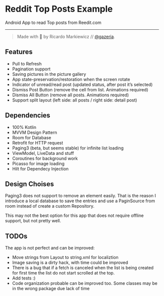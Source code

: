 # Reddit Top Posts Example

Android App to read Top posts from Reedit.com

---
>Made with 💙 by Ricardo Markiewicz // [@gazeria](https://twitter.com/gazeria).

## Features

- Pull to Refresh
- Pagination support
- Saving pictures in the picture gallery
- App state-preservation/restoration when the screen rotate
- Indicator of unread/read post (updated status, after post it’s selected)
- Dismiss Post Button (remove the cell from list. Animations required)
- Dismiss All Button (remove all posts. Animations required)
- Support split layout (left side: all posts / right side: detail post)

## Dependencies

* 100% Kotlin
* MVVM Design Pattern
* Room for Database
* Retrofit for HTTP request
* Paging3 (beta, but seems stable) for infinite list loading
* ViewModel, LiveData and stuff
* Coroutines for background work
* Picasso for image loading
* Hilt for Dependecy Injection

## Design Choises

Paging3 does not support to remove an element easily. That is the reason I introduce a local database to save the entries and use a PaginSource from room instead of create a custom Repository.

This may not the best option for this app that does not require offline support, but not pretty well.

## TODOs

The app is not perfect and can be improved:

* Move strings from Layout to string.xml for localiztion
* Image saving is a dirty hack, with time could be improved
* There is a bug that if a fetch is canceled when the list is being created for first time the list do not start scrolled at the top.
* Add tests :)
* Code organization probable can be improved too. Some classes may be in the wrong package due lack of time
